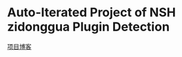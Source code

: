 # Auto-Iterated Project of NSH zidonggua Plugin Detection

[项目博客](https://blog.csdn.net/weixin_41179606/article/details/86756989)